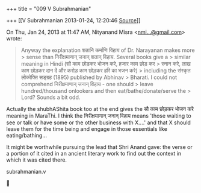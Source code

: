 +++
title = "009 V Subrahmanian"

+++
[[V Subrahmanian	2013-01-24, 12:20:46 [Source](https://groups.google.com/g/bvparishat/c/ZGt7qUSALhk)]]



On Thu, Jan 24, 2013 at 11:47 AM, Nityanand Misra \<[nmi...@gmail.com]()\> wrote:  

>   
>   
> Anyway the explanation शतानि कर्माणि विहाय of Dr. Narayanan makes more > sense than निरीक्षमाणान् जनान् शतान् विहाय. Several books give a > similar meaning in Hindi (सौ काम छोड़कर भोजन करे, हजार काम छोड़ कर > स्नान करे, लाख काम छोड़कर दान दें और करोड़ काम छोड़कर हरि का भजन करे) > including the संस्कृत लोकोक्ति सङ्ग्रह (1895) published by Abhinav > Bharati. I could not comprehend निरीक्षमाणान् जनान् विहाय - one should > leave hundred/thousand onlookers and then eat/bathe/donate/serve the > Lord? Sounds a bit odd.  

  
Actually the shubhAShita book too at the end gives the सौ काम छोड़कर भोजन करे meaning in MaraThi. I think the निरीक्षमाणान् जनान् विहाय means 'those waiting to see or talk or have some or the other business with X....' and that X should leave them for the time being and engage in those essentials like eating/bathing...  
  
It might be worthwhile pursuing the lead that Shri Anand gave: the verse or a portion of it cited in an ancient literary work to find out the context in which it was cited there.  
  
subrahmanian.v  



